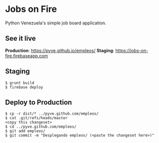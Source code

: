 # Jobs on Fire #

Python Venezuela's simple job board application.

## See it live ##

**Production**: https://pyve.github.io/empleos/
**Staging**: https://jobs-on-fire.firebaseapp.com

## Staging ##

    $ grunt build
    $ firebase deploy


## Deploy to Production ##

    $ cp -r dist/* ../pyve.github.com/empleos/
    $ cat .git/refs/heads/master
    <copy this changeset>
    $ cd ../pyve.github.com/empleos/
    $ git add empleos/
    $ git commit -m "Desplegando empleos/ (<paste the changeset here>)"
